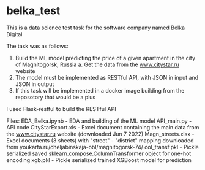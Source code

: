 # belka_test
This is a data science test task for the software company named Belka Digital

The task was as follows:
1. Build the ML model predicting the price of a given apartment in the city of Magnitogorsk, Russia
  a. Get the data from the www.citystar.ru website
2. The model must be implemented as RESTful API, with JSON in input and JSON in output
3. If this task will be implemented in a docker image building from the reposotory that would be a plus

I used Flask-restful to build the RESTful API

Files:
EDA_Belka.ipynb - EDA and building of the ML model
API_main.py - API code
CityStarExport.xls - Excel document containing the main data from the www.citystar.ru website (downloaded Jun 7 2022)
Magn_streets.xlsx - Excel documents (3 sheets) with "street" - "district" mapping downloaded from youkarta.ru/cheljabinskaja-obl/magnitogorsk-74/
col_transf.pkl - Pickle serialized saved sklearn.compose.ColumnTransformer object for one-hot encoding
xgb.pkl - Pickle serialized trained XGBoost model for prediction
